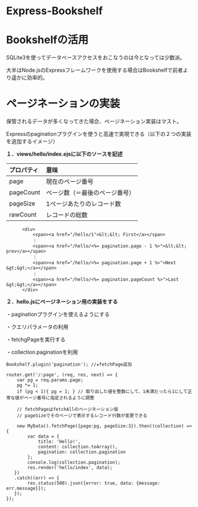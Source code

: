 # Express-Bookshelf

# Bookshelfの活用

SQLite3を使ってデータベースアクセスをおこなうのは今となっては少数派。

大半はNode.jsのExpressフレームワークを使用する場合はBookshelfで前者より遥かに効率的。

# ページネーションの実装

保管されるデータが多くなってきた場合、ページネーション実装はマスト。

Expressのpaginationプラグインを使うと高速で実現できる（以下の２つの実装を追加するイメージ）

**１．views/hello/index.ejsに以下のソースを記述**

|プロパティ|意味|
|:--|:--|
|page|現在のページ番号|
|pageCount|ページ数（＝最後のページ番号）|
|pageSize|1ページあたりのレコード数|
|rawCount|レコードの総数|


```
      <div>
          <span><a href="/hello/1">&lt;&lt; First</a></span>
          ｜
          <span><a href="/hello/<%= pagination.page - 1 %>">&lt;&lt; prev</a></span>
          ｜
          <span><a href="/hello/<%= pagination.page + 1 %>">Next &gt;&gt;</a></span>
          ｜
          <span><a href="/hello/<%= pagination.pageCount %>">Last &gt;&gt;</a></span>
      </div>
```


**２．hello.jsにページネーション用の実装をする**

・paginationプラグインを使えるようにする

・クエリパラメータの利用

・fetchgPageを実行する

・collection.paginationを利用

```
Bookshelf.plugin('pagination'); //★fetchPage追加

router.get('/:page', (req, res, next) => {
    var pg = req.params.page;
    pg *= 1;
    if (pg < 1){ pg = 1; } // 取り出した値を整数にして、1未満だったら1にして正常な値がページ番号に指定されるように調整
    
    // fetchPageはfetchAllのページネーション版
    // pageSizeでそのページで表示するレコード行数が変更できる
    
    new MyData().fetchPage({page:pg, pageSize:3}).then((collection) => {
        var data = {
            title: 'Hello!',
            content: collection.toArray(),
            pagination: collection.pagination
        };
        console.log(collection.pagination);
        res.render('hello/index', data);
   })
   .catch((err) => {
        res.status(500).json({error: true, data: {message: err.message}});
   });
});
```
